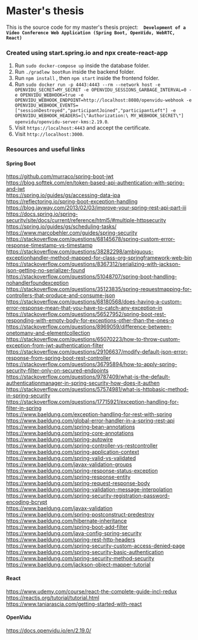 # Master's thesis #
This is the source code for my master's thesis project:` `**` Development of a Video Conference Web Application
(Spring Boot, OpenVidu, WebRTC, React)`**` `



### Created using start.spring.io and npx create-react-app

1.  Run ```sudo docker-compose up``` inside the database folder.
2.  Run ```./gradlew bootRun``` inside the backend folder.
3. Run ```npm install``` , then ```npm start``` inside the frontend folder.
4. Run ```sudo docker run -p 4443:4443 --rm --network host -e OPENVIDU_SECRET=MY_SECRET -e OPENVIDU_SESSIONS_GARBAGE_INTERVAL=0 -e OPENVIDU_WEBHOOK=true -e OPENVIDU_WEBHOOK_ENDPOINT=http://localhost:8080/openvidu-webhook -e OPENVIDU_WEBHOOK_EVENTS=["sessionDestroyed","participantJoined","participantLeft"] -e OPENVIDU_WEBHOOK_HEADERS=[\"Authorization:\ MY_WEBHOOK_SECRET\"] openvidu/openvidu-server-kms:2.19.0```.
5. Visit ```https://localhost:4443``` and accept the certificate.
4. Visit ```http://localhost:3000```.

### Resources and useful links
#### Spring Boot
https://github.com/murraco/spring-boot-jwt  
https://blog.softtek.com/en/token-based-api-authentication-with-spring-and-jwt  
https://spring.io/guides/gs/accessing-data-jpa  
https://reflectoring.io/spring-boot-exception-handling  
https://blog.jayway.com/2013/02/03/improve-your-spring-rest-api-part-iii  
https://docs.spring.io/spring-security/site/docs/current/reference/html5/#multiple-httpsecurity  
https://spring.io/guides/gs/scheduling-tasks/  
https://www.marcobehler.com/guides/spring-security  
https://stackoverflow.com/questions/68145678/spring-custom-error-response-timestamp-vs-timestamp  
https://stackoverflow.com/questions/38282298/ambiguous-exceptionhandler-method-mapped-for-class-org-springframework-web-bin  
https://stackoverflow.com/questions/8367312/serializing-with-jackson-json-getting-no-serializer-found  
https://stackoverflow.com/questions/51048707/spring-boot-handling-nohandlerfoundexception  
https://stackoverflow.com/questions/35123835/spring-requestmapping-for-controllers-that-produce-and-consume-json  
https://stackoverflow.com/questions/68180568/does-having-a-custom-error-response-mean-that-you-have-to-catch-any-exception-in  
https://stackoverflow.com/questions/56527952/spring-boot-rest-responding-with-empty-body-for-exceptions-other-than-the-ones-o  
https://stackoverflow.com/questions/8969059/difference-between-onetomany-and-elementcollection  
https://stackoverflow.com/questions/65070223/how-to-throw-custom-exception-from-jwt-authentication-filter  
https://stackoverflow.com/questions/29106637/modify-default-json-error-response-from-spring-boot-rest-controller  
https://stackoverflow.com/questions/36795894/how-to-apply-spring-security-filter-only-on-secured-endpoints  
https://stackoverflow.com/questions/9787409/what-is-the-default-authenticationmanager-in-spring-security-how-does-it-authen  
https://stackoverflow.com/questions/57574981/what-is-httpbasic-method-in-spring-security  
https://stackoverflow.com/questions/17715921/exception-handling-for-filter-in-spring  
https://www.baeldung.com/exception-handling-for-rest-with-spring  
https://www.baeldung.com/global-error-handler-in-a-spring-rest-api  
https://www.baeldung.com/spring-bean-annotations  
https://www.baeldung.com/spring-core-annotations  
https://www.baeldung.com/spring-autowire  
https://www.baeldung.com/spring-controller-vs-restcontroller  
https://www.baeldung.com/spring-application-context  
https://www.baeldung.com/spring-valid-vs-validated  
https://www.baeldung.com/javax-validation-groups  
https://www.baeldung.com/spring-response-status-exception  
https://www.baeldung.com/spring-response-entity  
https://www.baeldung.com/spring-request-response-body  
https://www.baeldung.com/spring-validation-message-interpolation  
https://www.baeldung.com/spring-security-registration-password-encoding-bcrypt  
https://www.baeldung.com/javax-validation  
https://www.baeldung.com/spring-postconstruct-predestroy  
https://www.baeldung.com/hibernate-inheritance  
https://www.baeldung.com/spring-boot-add-filter  
https://www.baeldung.com/java-config-spring-security  
https://www.baeldung.com/spring-rest-http-headers  
https://www.baeldung.com/spring-security-custom-access-denied-page  
https://www.baeldung.com/spring-security-basic-authentication  
https://www.baeldung.com/spring-security-method-security  
https://www.baeldung.com/jackson-object-mapper-tutorial  

#### React

https://www.udemy.com/course/react-the-complete-guide-incl-redux  
https://reactjs.org/tutorial/tutorial.html  
https://www.taniarascia.com/getting-started-with-react  

#### OpenVidu
https://docs.openvidu.io/en/2.19.0/   
